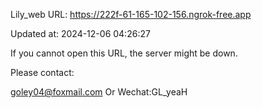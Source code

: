 Lily_web URL: https://222f-61-165-102-156.ngrok-free.app

Updated at: 2024-12-06 04:26:27

If you cannot open this URL, the server might be down.

Please contact: 

goley04@foxmail.com Or Wechat:GL_yeaH